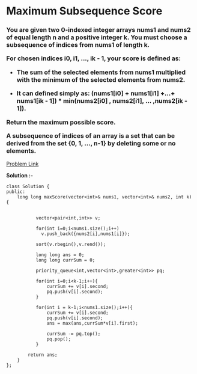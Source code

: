 # Maximum Subsequence Score

<h3>

You are given two 0-indexed integer arrays nums1 and nums2 of equal length n and a positive integer k. You must choose a subsequence of indices from nums1 of length k.

For chosen indices i0, i1, ..., ik - 1, your score is defined as:

  * The sum of the selected elements from nums1 multiplied with the minimum of the selected elements from nums2.
  
  * It can defined simply as: (nums1[i0] + nums1[i1] +...+ nums1[ik - 1]) * min(nums2[i0] , nums2[i1], ... ,nums2[ik - 1]).
  
Return the maximum possible score.

A subsequence of indices of an array is a set that can be derived from the set {0, 1, ..., n-1} by deleting some or no elements.

</h3>

[Problem Link](https://leetcode.com/problems/maximum-subsequence-score/description/)

**Solution :-**

```
class Solution {
public:
    long long maxScore(vector<int>& nums1, vector<int>& nums2, int k) {
        

           vector<pair<int,int>> v;

           for(int i=0;i<nums1.size();i++)
             v.push_back({nums2[i],nums1[i]});

           sort(v.rbegin(),v.rend());

           long long ans = 0;
           long long currSum = 0;

           priority_queue<int,vector<int>,greater<int>> pq;

           for(int i=0;i<k-1;i++){
               currSum += v[i].second;
               pq.push(v[i].second);
           }

           for(int i = k-1;i<nums1.size();i++){
               currSum += v[i].second;
               pq.push(v[i].second);
               ans = max(ans,currSum*v[i].first);

               currSum -= pq.top();
               pq.pop();
           } 

        return ans;    
    }
};
```
